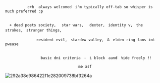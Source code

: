              c+h  always welcomedㅤi'm typically off-tab so whisper is much preferred :p


      ⌖ dead poets society,ㅤ star wars,ㅤ dexter,ㅤidentity v,ㅤthe strokes,ㅤstranger things,

                  resident evil,ㅤstardew valley,ㅤ&ㅤelden ring fans int pwease


                    basic dni criteriaㅤ-ㅤi blockㅤaandㅤhide freely !!

                                     me asf

![292a38e986422f1e282009738bf3264a](https://github.com/user-attachments/assets/b90523c5-cfe8-46b4-851f-849ff68991b5)
